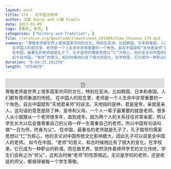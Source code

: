 ```yaml
---
layout: post
title: 174 - 在中国当老师
author: 沈妮 Daisy and 小璐 Xiaolu
date: 2017-01-09
tags: [儒学, 老师, ]
categories: ["History-and-Tradition", ]
file: //archive.org/download/slowchinese_201909/Slow_Chinese_174.mp3
summary: "尊敬老师是世界上很多国家共同的文化，特别在亚洲，比如韩国、日本和泰国，人们都有尊师重道的传统。  
   在中国人的观念里，老师是一个人生命中非常重要的一个角色。自古中国就有“天地君亲师”的说法，天地指的是神，君是皇帝，亲就是亲人，这句话的意思是除了神，皇帝和父母，一个人一辈子最重要的就是老师。很多人从小就跟从一个老师很多年，直到成年。因为两个人的关系往往非常亲密，所以学生长大以后会像尊重自己的父母一样一生尊重自己的老师，所以中国有句话叫做“一日为师，终身为父”。  
   在中国，最著名的老师就是孔子了，孔子倡导的儒家思想以“仁”为核心，他的言论对中国传统文化影响极大，因此孔子可以说是全中国人的老师。  
   如今在中国，“老师”的意义，和古时候相比有了很大的变化，在学校里，它已成为一种职业的称谓。而在曲艺界，依然流传着拜师学艺的文化传统，学生们会称之为“师父”，这和古时候“老师”的性质相近。无论是学校的老师，还是收徒的师父，都值得被每一个学生尊敬。"
duration: "0:04:31.281258"
length: "4754876"
---
```


<iframe src="https://archive.org/embed/slowchinese_201909/Slow_Chinese_174.mp3" width="500" height="30" frameborder="0" webkitallowfullscreen="true" mozallowfullscreen="true" allowfullscreen></iframe>
尊敬老师是世界上很多国家共同的文化，特别在亚洲，比如韩国、日本和泰国，人们都有尊师重道的传统。  
   在中国人的观念里，老师是一个人生命中非常重要的一个角色。自古中国就有“天地君亲师”的说法，天地指的是神，君是皇帝，亲就是亲人，这句话的意思是除了神，皇帝和父母，一个人一辈子最重要的就是老师。很多人从小就跟从一个老师很多年，直到成年。因为两个人的关系往往非常亲密，所以学生长大以后会像尊重自己的父母一样一生尊重自己的老师，所以中国有句话叫做“一日为师，终身为父”。  
   在中国，最著名的老师就是孔子了，孔子倡导的儒家思想以“仁”为核心，他的言论对中国传统文化影响极大，因此孔子可以说是全中国人的老师。  
   如今在中国，“老师”的意义，和古时候相比有了很大的变化，在学校里，它已成为一种职业的称谓。而在曲艺界，依然流传着拜师学艺的文化传统，学生们会称之为“师父”，这和古时候“老师”的性质相近。无论是学校的老师，还是收徒的师父，都值得被每一个学生尊敬。